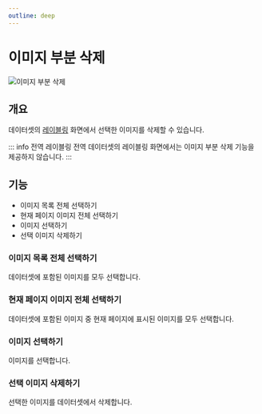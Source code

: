 ```yaml
---
outline: deep
---
```


# 이미지 부분 삭제

![이미지 부분 삭제](/ko/data/dataset-partial-delete.png)


## 개요
데이터셋의 [레이블링](./intro-labeling.md) 화면에서 선택한 이미지를 삭제할 수 있습니다.

::: info 전역 레이블링
전역 데이터셋의 레이블링 화면에서는 이미지 부분 삭제 기능을 제공하지 않습니다.
:::


## 기능
- 이미지 목록 전체 선택하기
- 현재 페이지 이미지 전체 선택하기
- 이미지 선택하기
- 선택 이미지 삭제하기

### 이미지 목록 전체 선택하기
데이터셋에 포함된 이미지를 모두 선택합니다.

### 현재 페이지 이미지 전체 선택하기
데이터셋에 포함된 이미지 중 현재 페이지에 표시된 이미지를 모두 선택합니다.

### 이미지 선택하기
이미지를 선택합니다.

### 선택 이미지 삭제하기
선택한 이미지를 데이터셋에서 삭제합니다.

